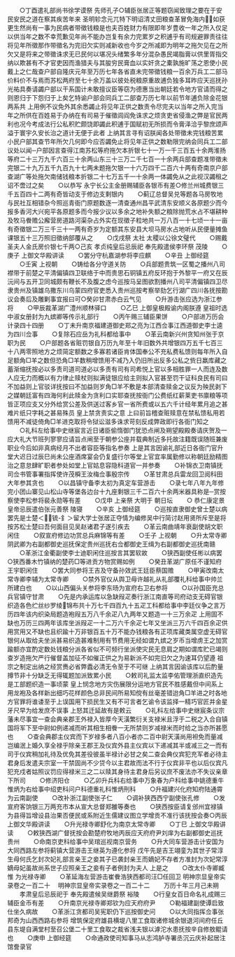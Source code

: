 <!-- { "loadSidebar": true } -->
　　○丁酉遣礼部尚书徐学谟祭  先师孔子○辅臣张居正等题窃闻致理之要在于安民安民之道在察其疾苦年来  圣明轸念元兀特下明诏清丈田粮查革冒免海内如获更生然尚有一事为民病者带徵钱粮是也夫百姓财力有限即年岁豊收一年之所入仅足以供当年之数不幸荒歉见年尚不能办岂复有余力完累岁之积逋乎有司规避罪责往往将见年所徵那作带徵名为完旧欠实则减新收也今岁之所减即为明年之拖欠见在之所欠又是将来之带徵诛求无已民何以堪况头绪繁多年分混杂愚民竭脂膏以供里胥指交纳以欺甚有不才官吏因而渔猎夫与其朘穷民膏血以实奸贪之橐孰施旷荡之恩使小民戴上之仁哉查户部自隆庆元年至万历七年各省直未完带徵钱粮一百余万兵工二部马价料价不与焉而苏松两府至七十余万盖以彼处税粮原重故逋负独多耳昨应天巡抚孙光祐具奏请蠲户部以干系国计未敢擅议臣等窃为德惠当出朝廷若令地方官请而得之则恩归于下怨归于上矣乞特谕户部会同兵工二部查万历七年以前节年逋负除金花银两系共  上用例不议免外其余悉蠲止将见年正供之数责令尽完夫以当年之所入完当年之所供在百姓易于办纳在有司易于催徵闾阎免诛求之烦贪吏省侵渔之弊是官民两利也况今考成法行公私积贮颇饶即蠲此积逋于国赋初无所损而令膏泽洽乎黎庶颂声溢于寰宇久安长治之道计无便于此者  上纳其言寻有诏朕闻各处带徵未完钱粮苦累小民户部其查节年所欠几何即今应否蠲免止将见年正供之数勒限完纳会同兵工二部议处以闻─户部因言查得江南苏松等府拖欠本折银七十一万一千三百五十余两淮扬等府二十三万九千六百三十余两山东三十三万二千七百一十余两兵部查题准带徵未完银二十九万五千九百九十七两未题拖欠银一十六万四千二百六十两有奇南京户部查湖广等处拖欠南储钱粮本折银二十七万五千一十余两一体蠲免从之此视汉蠲租之诏不啻过之矣
　　○以恭写  永宁长公主金册赐辅臣各银币有差○修兰州城费银三千五百四十二两有奇皆动支于修边支剩银内
　　○蓟辽总督吴兑等题各马房牧地与民社互相错杂今照巡青衙门原题数逐一清查通州昌平武清东安顺义各原题少而今报多香河大兴宛平各原题多而今报少议以多余之地补失额之粮除抛荒水占不堪耕种及牧马餋赡公廨营房道路河渠杂占外实在现徵子粒地共一万八百一十七顷一十一亩有奇徵银二万三千三十一两有奇岁为定额其东安县大坝马房水占地听从民便量摊鱼课银五十三万照旧徵纳部覆从之
　　○戊戌祭  太社  太稷以公徐文璧代
　　○赐戴圣夫人金氏房价银七千两○己亥  孝贞纯皇后忌辰祀  奉先殿遣侯李环祭  茂陵
　　○庚子  上御文华殿讲读
　　○罢分守杭嘉湖参将李应麒
　　○辛丑  上御经筵
　　○壬寅  上视朝
　　○铸给各分守道关防
　　○兵部题贵筑一区蜀之播州八司襟带于前楚之平清偏镇四卫联络于中而贵思石铜镇五府反环抱于外黎平一府又在辰沅间与五开卫同城颇有鞭长不及腹之虑今巡按马呈图欲割播州八司平清偏镇四卫尽隶贵州及镇雄乌撒东川乌蒙四府官吏悉入贵州巡按考察举劾乞行湖广四川各抚按勘议会奏后及雕剿事宜报曰可○癸卯甘肃赤白云气见
　　○升游击张应选为浙江参将
　　○甲辰裁革湖广澧州顺林驿口
　　○乙巳  上御皇极殿谕内阁朕遵  皇祖时选中淑女册封为九嫔卿等传示礼部行
　　○丙午赐三辅臣果饼
　　○户部进万历会计录四十四册
　　○丁未升南京福建道御史郑之亮为江西佥事江西道御史李士逵为四川佥事
　　○复除石应岳为礼科都给事中
　　○革云南新兴州贪知州张于京职为民
　　○户部题各省赃罚银自万历九年至十年旧数外共增银四万五千七百三十八两零照地方之烦简定额数之多寡若诸臣肯体国奉公不充私费私馈则每年所入自足额角□羊之数但恐角□羊数稍增馈用不减乃入仍旧所出反多公私之赀日羸库藏之蓄渐缩抚按必以多责司道司道必以多责有司有司希悦上官以多相胜罪一人而连及数人应无力而概以有力律止赎杖则拟满徒银应给主则拟入官甚至罚干证科良民有司曰不加益则上官驳详抚按曰不加益则岁角□羊不敷是本部清查赎金之议反为殃民剥下之媒朝廷富有四海何利此赎金为贪利口实耶查抚按衙门公费纸红薪莱吏书廪粮等项皆正项应支又分外给赏公差及供送过客乡官一省所费或以五六千计经年累月追之甚难片纸只字耗之甚易殊员  皇上禁贪责实之意  上曰前旨稽查赃赎意在禁私馈私用若馈用不减徒倚角□羊进克取将令狱讼滋多诛求苛刻反成弊政即行各衙门知之
　　○礼科左给事中史继宸言近日诸臣偷惰御门犹恐点闸及朔望殿殿奏请庆贺及一应大礼大节班列寥寥应请旨点闸至于朝参公座并载典制近多托故注籍既误随班兼废职业今后如非真病经月不出者容臣等指名参奏  上是其言因谕礼部近日各衙门官升堂大迟日过辰巳尚未公座酒席宴会仍复盛行尔等堂上官宜率属勤修以称朝廷励精图治之意怠肆旷职者参处如堂上官姑息容隐科道官一并参奏
　　○补锦衣卫南镇抚司佥书管事署指挥使许茂橓王汝梅佥事殷宗传
　　○革甘肃总兵雷龙回卫阅科田大年参其贪也
　　○以昌镇守备李太初为真定车营游击
　　○录七年八年九年修完小团山寨见山松山寺等堡各边台十九座剩银三千二百六十余两米器具称是─赏按察使李松参将裴永勋等有差
　　○戊申  上亲祭  大明于  朝日坛
　　○  恭仁康定景皇帝忌辰遣伯张元善祭  陵寝
　　○辛亥  上御经筵
　　○巡按直隶御史曾士楚以病罢先是士楚＜锍-釒＞留大学士张居正夺情为编修吴中行简讨赵用贤所斥至是将按苏松士楚曰吾何面目见吴赵诸君子遂引疾去
　　○革云南曲靖年衰副使胡文职闲住
　　○叙宣府修边功赏总兵麻锦等有差
　　○壬子  上视朝
　　○升太常寺卿阴武卿为右副都御史巡抚保定贵州巡抚右佥都御史王缉为右副都御史巡抚南赣
　　○革浙江金衢副使李士迪职闲住巡按言其罢软故
　　○狭西副使任彬以病罢○狭西番木竹镇纳的楚药□等进贡方物赏赐如例
　　○癸丑革湖广原任不谨知府王宇职闲住
　　○罢大同参将王吉及守备孙效武王廷臣蔡国赡
　　○甲寅改南太常寺卿李辅为太常寺卿
　　○禁外官仪从舆卫毋许越礼从礼部覆礼科给事中帅兰所建白也
　　○以山西偏头关参将李东旸为宣府右卫右参将
　　○以孙国臣充总兵官镇守甘肃
　　○先是内承运库以急缺叚疋奏行浙江南直等司府动支无碍官银织造各色纻丝纱罗绫锦布共十万七千四百九十五疋工科都给事中李廷仪争之言万历四年该内织染局题造袍叚五万八千余疋八九两年又题造一十三万余疋  上用固不缺也万历三四两年该库坐派叚疋一十二万六千余疋七年又坐派三万六千四百余疋供用赏用又不缺也且织踰十万非银百五十万不能办钱粮各有正项库藏类属空虚无碍官银何从取给夫坐派甚易织造甚难制用有节费用无经如谓九嫔之岁币当增虏王之加赏踰额亦宜酌定数处钱粮分派各省似不可频行坐派使灾民无息肩之期如谓库贮已竭则查岁造拖欠严行催督盖加征不如催正供之为易新派不如完旧欠之为速耳仍望遵  祖宗之制定出纳之经赏赉必省弊蠹必清无令至于不可继  上纳其言因谕该库以后酌量撙节非十分缺乏无得辄题加派致累小民
　　○敕司礼监太监李佑管理浙直织造先是工部题织造一事顷蒙  皇上悯念地方灾伤展限分运地方官民不胜感戴但中间系上用龙袍及各样新出细巧花样颜色总非民间所易知傥有丝毫差错迨角□羊进之时各地方官罪将谁诿至于上误国用下损民生又有不可言者乞谕令该监择一精巧官匠并金星牙尺早为给发庶不误事  上怒其迁延故有是敕云
　　○礼科左给事中史继宸条议宗藩未尽事宜一查会典亲郡王外禄入皆厚今天潢繁衍关支禄米且浮于二税之入合自镇国将军下至中尉如例递减而听其相生相餋一无所禁则岁减禄米而时给之当亦所甚愿也
　　○查会典郡主仪宾而下岁禄多者八百小者亦二百中尉天潢尚用袒免而量减岂编泯上婚久享全禄乎除亲王郡王及仪宾外县主仪宾以下递减其半或减三之一而有司于仪宾稍加礼待及优免其差役彼虽半禄计必甘之矣二查会典仪宾犯充军者必待主君身后发遣夫宗室一干禁固尚不少贷今以主君故而法不行于仪宾非平也以后仪宾凡犯充戍者姑照议罚应得禄米三之二以赎其身待主君身后另议庶不废法亦不失议亲章下所司
　　○修济阳仓
　　○乙卯升兵科右给事中万象春为户科给事中姚德重牛惟炳为右给事中绍吏科问户科德重礼科惟炳刑科
　　○升福建兴化府知府陆通霄为云南副使
　　○改补浙江副使张子仁
　　○调补狭西西宁副使张孔修
　　○发宣府客饷银三万两充市本从宣大总督郑雒等奏也
　　○狭西按臣请复邠州宜禄镇为县得旨增设县治果否便民或系附近生儒建议图立学增贡不准行该抚按会奏○丙辰  上御文华殿讲读
　　○升光禄寺卿舒化为南京太常寺卿
　　○丁巳  上御文华殿讲读
　　○敕狭西湖广督抚按会勘楚府牧地丙辰应天府府尹刘庠为右副都御史巡抚贵州
　　○命南京吏科给事中吴琯巡视南京营务
　　○升大同车营游击计安国为大同西路左参将蓟镇大营游击王继英为遵化参将  戊午先是吉王翊銮为其世子常淳生母何氏乞封次妃礼部言亲王之妾其子已袭封亲王而嫡妃不存者方准封为次妃常淳嫡母妃虽故尚系世子应照亲王之妾有子者例封为夫人  上是之
　　○改太仆寺卿臧惟  为光禄寺卿
　　○革延海左营游击崔餋浩狭西都司汪□任回卫
明神宗显皇帝实录卷之一百二十
　明神宗显皇帝实录卷之一百二十二
　　万历十年三月己未朔
　　孝肃皇后忌辰祀于  奉先殿遣候吴继爵祭  裕陵
　　○行皇女百日命名礼成赐三辅臣金币有差
　　○升南京光禄寺卿郑钦为应天府府尹
　　○勒福建副使谭启致仕坐久病故
　　○革浙江贪都司吴宪职仍下巡按御史问
　　○以大同指挥佥事张邦奇为山西西路右参将  增筑保定府雄县横堤八里工食取诸修城余银退河间府任丘县东堤自满堂村至召公堡二十里工食取之裁省浅夫银以滹沱水患抚按辛自修敖鲲请也
　　○庚申  上御经筵
　　○命通政使司知事马从志鸿胪寺署丞沉云庆补起居注馆誊录官
